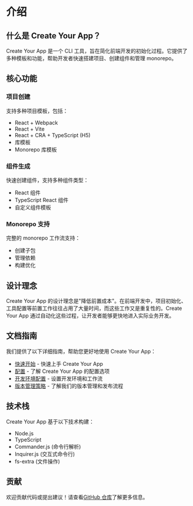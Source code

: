 # 介绍

## 什么是 Create Your App？

Create Your App 是一个 CLI 工具，旨在简化前端开发的初始化过程。它提供了多种模板和功能，帮助开发者快速搭建项目、创建组件和管理 monorepo。

## 核心功能

### 项目创建

支持多种项目模板，包括：

- React + Webpack
- React + Vite
- React + CRA + TypeScript (H5)
- 库模板
- Monorepo 库模板

### 组件生成

快速创建组件，支持多种组件类型：

- React 组件
- TypeScript React 组件
- 自定义组件模板

### Monorepo 支持

完整的 monorepo 工作流支持：

- 创建子包
- 管理依赖
- 构建优化

## 设计理念

Create Your App 的设计理念是"降低前置成本"。在前端开发中，项目初始化、工具配置等前置工作往往占用了大量时间，而这些工作又是重复性的。Create Your App 通过自动化这些过程，让开发者能够更快地进入实际业务开发。

## 文档指南

我们提供了以下详细指南，帮助您更好地使用 Create Your App：

- [快速开始](./getting-started.md) - 快速上手 Create Your App
- [配置](./configuration.md) - 了解 Create Your App 的配置选项
- [开发环境配置](./development.md) - 设置开发环境和工作流
- [版本管理策略](./versioning.md) - 了解我们的版本管理和发布流程

## 技术栈

Create Your App 基于以下技术构建：

- Node.js
- TypeScript
- Commander.js (命令行解析)
- Inquirer.js (交互式命令行)
- fs-extra (文件操作)

## 贡献

欢迎贡献代码或提出建议！请查看[GitHub 仓库](https://github.com/real-jacket/create-your-app)了解更多信息。
